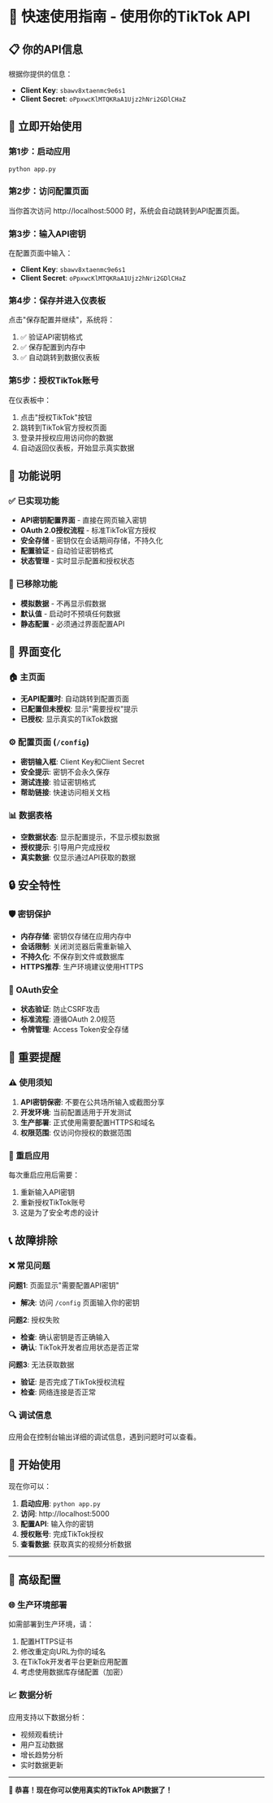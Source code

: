 # 🚀 快速使用指南 - 使用你的TikTok API

## 📋 你的API信息

根据你提供的信息：
- **Client Key**: `sbawv8xtaenmc9e6s1`
- **Client Secret**: `oPpxwcKlMTQKRaA1Ujz2hNri2GDlCHaZ`

## 🎯 立即开始使用

### 第1步：启动应用
```bash
python app.py
```

### 第2步：访问配置页面
当你首次访问 http://localhost:5000 时，系统会自动跳转到API配置页面。

### 第3步：输入API密钥
在配置页面中输入：
- **Client Key**: `sbawv8xtaenmc9e6s1`
- **Client Secret**: `oPpxwcKlMTQKRaA1Ujz2hNri2GDlCHaZ`

### 第4步：保存并进入仪表板
点击"保存配置并继续"，系统将：
1. ✅ 验证API密钥格式
2. ✅ 保存配置到内存中
3. ✅ 自动跳转到数据仪表板

### 第5步：授权TikTok账号
在仪表板中：
1. 点击"授权TikTok"按钮
2. 跳转到TikTok官方授权页面
3. 登录并授权应用访问你的数据
4. 自动返回仪表板，开始显示真实数据

## 🔧 功能说明

### ✅ 已实现功能
- **API密钥配置界面** - 直接在网页输入密钥
- **OAuth 2.0授权流程** - 标准TikTok官方授权
- **安全存储** - 密钥仅在会话期间存储，不持久化
- **配置验证** - 自动验证密钥格式
- **状态管理** - 实时显示配置和授权状态

### 🚫 已移除功能
- **模拟数据** - 不再显示假数据
- **默认值** - 启动时不预填任何数据
- **静态配置** - 必须通过界面配置API

## 📱 界面变化

### 🏠 主页面
- **无API配置时**: 自动跳转到配置页面
- **已配置但未授权**: 显示"需要授权"提示
- **已授权**: 显示真实的TikTok数据

### ⚙️ 配置页面 (`/config`)
- **密钥输入框**: Client Key和Client Secret
- **安全提示**: 密钥不会永久保存
- **测试连接**: 验证密钥格式
- **帮助链接**: 快速访问相关文档

### 📊 数据表格
- **空数据状态**: 显示配置提示，不显示模拟数据
- **授权提示**: 引导用户完成授权
- **真实数据**: 仅显示通过API获取的数据

## 🔒 安全特性

### 🛡️ 密钥保护
- **内存存储**: 密钥仅存储在应用内存中
- **会话限制**: 关闭浏览器后需重新输入
- **不持久化**: 不保存到文件或数据库
- **HTTPS推荐**: 生产环境建议使用HTTPS

### 🔐 OAuth安全
- **状态验证**: 防止CSRF攻击
- **标准流程**: 遵循OAuth 2.0规范
- **令牌管理**: Access Token安全存储

## 🚨 重要提醒

### ⚠️ 使用须知
1. **API密钥保密**: 不要在公共场所输入或截图分享
2. **开发环境**: 当前配置适用于开发测试
3. **生产部署**: 正式使用需要配置HTTPS和域名
4. **权限范围**: 仅访问你授权的数据范围

### 🔄 重启应用
每次重启应用后需要：
1. 重新输入API密钥
2. 重新授权TikTok账号
3. 这是为了安全考虑的设计

## 📞 故障排除

### ❌ 常见问题

**问题1**: 页面显示"需要配置API密钥"
- **解决**: 访问 `/config` 页面输入你的密钥

**问题2**: 授权失败
- **检查**: 确认密钥是否正确输入
- **确认**: TikTok开发者应用状态是否正常

**问题3**: 无法获取数据
- **验证**: 是否完成了TikTok授权流程
- **检查**: 网络连接是否正常

### 🔍 调试信息
应用会在控制台输出详细的调试信息，遇到问题时可以查看。

## 🎉 开始使用

现在你可以：
1. **启动应用**: `python app.py`
2. **访问**: http://localhost:5000
3. **配置API**: 输入你的密钥
4. **授权账号**: 完成TikTok授权
5. **查看数据**: 获取真实的视频分析数据

---

## 🔧 高级配置

### 🌐 生产环境部署
如需部署到生产环境，请：
1. 配置HTTPS证书
2. 修改重定向URL为你的域名
3. 在TikTok开发者平台更新应用配置
4. 考虑使用数据库存储配置（加密）

### 📈 数据分析
应用支持以下数据分析：
- 视频观看统计
- 用户互动数据
- 增长趋势分析
- 实时数据更新

---

**🎊 恭喜！现在你可以使用真实的TikTok API数据了！** 